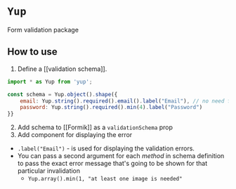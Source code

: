 # `Yup`

Form validation package

## How to use

1. Define a [[validation schema]].

```jsx
import * as Yup from 'yup';

const schema = Yup.object().shape({
    email: Yup.string().required().email().label("Email"), // no need for regexes <3
    password: Yup.string().required().min(4).label("Password")
}}
```

2. Add schema to [[Formik]] as a `validationSchema` prop
3. Add component for displaying the error

- `.label("Email")` - is used for displaying the validation errors.
- You can pass a second argument for each _method_ in schema definition to pass the exact error message that's going to be shown for that particular invalidation
  - `Yup.array().min(1, "at least one image is needed"`
